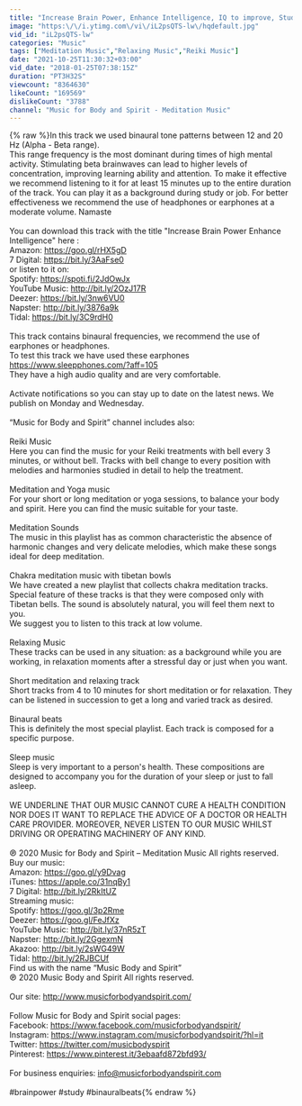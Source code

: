 ```yaml
---
title: "Increase Brain Power, Enhance Intelligence, IQ to improve, Study Music, Binaural Beats"
image: "https:\/\/i.ytimg.com\/vi\/iL2psQTS-lw\/hqdefault.jpg"
vid_id: "iL2psQTS-lw"
categories: "Music"
tags: ["Meditation Music","Relaxing Music","Reiki Music"]
date: "2021-10-25T11:30:32+03:00"
vid_date: "2018-01-25T07:38:15Z"
duration: "PT3H32S"
viewcount: "8364630"
likeCount: "169569"
dislikeCount: "3788"
channel: "Music for Body and Spirit - Meditation Music"
---
```

{% raw %}In this track we used binaural tone patterns between 12 and 20 Hz (Alpha - Beta range).<br />This range frequency is the most dominant during times of high mental activity. Stimulating beta brainwaves can lead to higher levels of concentration, improving learning ability and attention. To make it effective we recommend listening to it for at least 15 minutes up to the entire duration of the track. You can play it as a background during study or job. For better effectiveness we recommend the use of headphones or earphones at a moderate volume. Namaste<br /><br />You can download this track with the title &quot;Increase Brain Power Enhance Intelligence&quot; here :<br />Amazon: <a rel="nofollow" target="blank" href="https://goo.gl/rHX5gD">https://goo.gl/rHX5gD</a><br />7 Digital: <a rel="nofollow" target="blank" href="https://bit.ly/3AaFse0">https://bit.ly/3AaFse0</a><br />or listen to it on:<br />Spotify: <a rel="nofollow" target="blank" href="https://spoti.fi/2JdOwJx">https://spoti.fi/2JdOwJx</a><br />YouTube Music: <a rel="nofollow" target="blank" href="http://bit.ly/2OzJ17R">http://bit.ly/2OzJ17R</a><br />Deezer: <a rel="nofollow" target="blank" href="https://bit.ly/3nw6VU0">https://bit.ly/3nw6VU0</a><br />Napster: <a rel="nofollow" target="blank" href="http://bit.ly/3876a9k">http://bit.ly/3876a9k</a> <br />Tidal: <a rel="nofollow" target="blank" href="https://bit.ly/3C9rdH0">https://bit.ly/3C9rdH0</a><br /><br />This track contains binaural frequencies, we recommend the use of earphones or headphones.<br />To test this track we have used these earphones  <a rel="nofollow" target="blank" href="https://www.sleepphones.com/?aff=105">https://www.sleepphones.com/?aff=105</a><br />They have a high audio quality and are very comfortable.<br /> <br />Activate notifications so you can stay up to date on the latest news. We publish on Monday and Wednesday.<br /><br />“Music for Body and Spirit” channel includes also: <br /><br />Reiki Music<br />Here you can find the music for your Reiki treatments with bell every 3 minutes, or without bell. Tracks with bell change to every position with melodies and harmonies studied in detail to help the treatment.<br /><br />Meditation and Yoga music<br />For your short or long meditation or yoga sessions, to balance your body and spirit. Here you can find the music suitable for your taste.<br /><br />Meditation Sounds<br />The music in this playlist has as common characteristic the absence of harmonic changes and very delicate melodies, which make these songs ideal for deep meditation.<br /><br />Chakra meditation music with tibetan bowls<br />We have created a new playlist that collects chakra meditation tracks. Special feature of these tracks is that they were composed only with Tibetan bells. The sound is absolutely natural, you will feel them next to you.<br />We suggest you to listen to this track at low volume.<br /><br />Relaxing Music<br />These tracks can be used in any situation: as a background while you are working, in relaxation moments after a stressful day or just when you want.<br /><br />Short meditation and relaxing track<br />Short tracks from 4 to 10 minutes for short meditation or for relaxation. They can be listened in succession to get a long and varied track as desired.<br /><br />Binaural beats<br />This is definitely the most special playlist. Each track is composed for a specific purpose.<br /><br />Sleep music<br />Sleep is very important to a person's health. These compositions are designed to accompany you for the duration of your sleep or just to fall asleep.<br /><br />WE UNDERLINE THAT OUR MUSIC CANNOT CURE A HEALTH CONDITION NOR DOES IT WANT TO REPLACE THE ADVICE OF A DOCTOR OR HEALTH CARE PROVIDER. MOREOVER, NEVER LISTEN TO OUR MUSIC WHILST DRIVING OR OPERATING MACHINERY OF ANY KIND.<br /><br />℗ 2020 Music for Body and Spirit – Meditation Music All rights reserved.<br />Buy our music: <br />Amazon: <a rel="nofollow" target="blank" href="https://goo.gl/y9Dvag">https://goo.gl/y9Dvag</a><br />iTunes: <a rel="nofollow" target="blank" href="https://apple.co/31nqBy1">https://apple.co/31nqBy1</a><br />7 Digital: <a rel="nofollow" target="blank" href="http://bit.ly/2RkItUZ">http://bit.ly/2RkItUZ</a><br />Streaming music:<br />Spotify: <a rel="nofollow" target="blank" href="https://goo.gl/3p2Rme">https://goo.gl/3p2Rme</a><br />Deezer: <a rel="nofollow" target="blank" href="https://goo.gl/FeJfXz">https://goo.gl/FeJfXz</a><br />YouTube Music: <a rel="nofollow" target="blank" href="http://bit.ly/37nR5zT">http://bit.ly/37nR5zT</a><br />Napster: <a rel="nofollow" target="blank" href="http://bit.ly/2GgexmN">http://bit.ly/2GgexmN</a><br />Akazoo: <a rel="nofollow" target="blank" href="http://bit.ly/2sWG49W">http://bit.ly/2sWG49W</a><br />Tidal: <a rel="nofollow" target="blank" href="http://bit.ly/2RJBCUf">http://bit.ly/2RJBCUf</a><br />Find us with the name “Music Body and Spirit”<br />℗ 2020 Music Body and Spirit  All rights reserved.<br /><br />Our site: <a rel="nofollow" target="blank" href="http://www.musicforbodyandspirit.com/">http://www.musicforbodyandspirit.com/</a><br /><br />Follow Music for Body and Spirit social pages: <br />Facebook: <a rel="nofollow" target="blank" href="https://www.facebook.com/musicforbodyandspirit/">https://www.facebook.com/musicforbodyandspirit/</a><br />Instagram:  <a rel="nofollow" target="blank" href="https://www.instagram.com/musicforbodyandspirit/?hl=it">https://www.instagram.com/musicforbodyandspirit/?hl=it</a><br />Twitter:     <a rel="nofollow" target="blank" href="https://twitter.com/musicbodyspirit">https://twitter.com/musicbodyspirit</a><br />Pinterest:  <a rel="nofollow" target="blank" href="https://www.pinterest.it/3ebaafd872bfd93/">https://www.pinterest.it/3ebaafd872bfd93/</a><br /><br />For business enquiries: info@musicforbodyandspirit.com<br /><br />#brainpower #study #binauralbeats{% endraw %}
